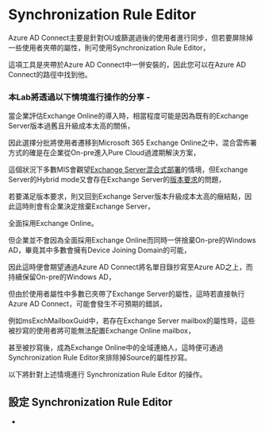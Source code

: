 # Synchronization Rule Editor

Azure AD Connect主要是針對OU或篩選過後的使用者進行同步，但若要屏除掉一些使用者夾帶的屬性，則可使用Synchronization Rule Editor，<br>

這項工具是夾帶於Azure AD Connect中一併安裝的，因此您可以在Azure AD Connect的路徑中找到他。<br>

### 本Lab將透過以下情境進行操作的分享 - 

當企業評估Exchange Online的導入時，相當程度可能是因為既有的Exchange Server版本過舊且升級成本太高的關係，<br>

因此選擇分批將使用者遷移到Microsoft 365 Exchange Online之中，混合雲佈署方式的確是在企業從On-pre進入Pure Cloud過渡期解決方案，<br>

這個狀況下多數MIS會觀望[Exchange Server混合式部署](https://docs.microsoft.com/zh-tw/exchange/exchange-hybrid)的情境，但Exchange Server的Hybrid mode又會存在Exchange Server的[版本要求](https://docs.microsoft.com/zh-tw/exchange/hybrid-deployment-prerequisites)的問題，<br>

若要滿足版本要求，則又回到Exchange Server版本升級成本太高的癥結點，因此這時則會有企業決定捨棄Exchange Server，<br>

全面採用Exchange Online。<br>


但企業並不會因為全面採用Exchange Online而同時一併捨棄On-pre的Windows AD，畢竟其中多數會擁有Device Joining Domain的可能，<br>

因此這時便會期望通過Azure AD Connect將名單目錄抄寫至Azure AD之上，而持續保留On-pre的Windows AD，<br>

但由於使用者屬性中多數已夾帶了Exchange Server的屬性，這時若直接執行Azure AD Connect，可能會發生不可預期的錯誤，<br>

例如msExchMailboxGuid中，若存在Exchange Server mailbox的屬性時，這些被抄寫的使用者將可能無法配置Exchange Online mailbox，<br>

甚至被抄寫後，成為Exchange Online中的全域連絡人，這時便可通過Synchronization Rule Editor來排除掉Source的屬性抄寫。<br>

以下將針對上述情境進行 Synchronization Rule Editor 的操作。<br>


## 設定 Synchronization Rule Editor

- 

